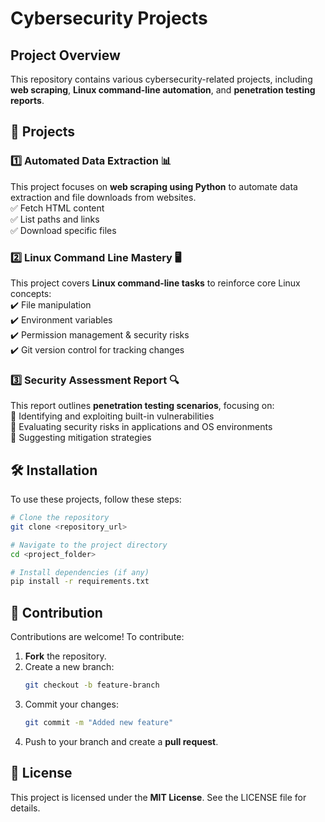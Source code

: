 # Cybersecurity Projects

## Project Overview
This repository contains various cybersecurity-related projects, including **web scraping**, **Linux command-line automation**, and **penetration testing reports**.

## 🚀 Projects

### 1️⃣ Automated Data Extraction 📊
This project focuses on **web scraping using Python** to automate data extraction and file downloads from websites.  
✅ Fetch HTML content  
✅ List paths and links  
✅ Download specific files  

### 2️⃣ Linux Command Line Mastery 🖥️
This project covers **Linux command-line tasks** to reinforce core Linux concepts:  
✔️ File manipulation  
✔️ Environment variables  
✔️ Permission management & security risks  
✔️ Git version control for tracking changes  

### 3️⃣ Security Assessment Report 🔍
This report outlines **penetration testing scenarios**, focusing on:  
🔹 Identifying and exploiting built-in vulnerabilities  
🔹 Evaluating security risks in applications and OS environments  
🔹 Suggesting mitigation strategies  

## 🛠 Installation
To use these projects, follow these steps:

```sh
# Clone the repository
git clone <repository_url>

# Navigate to the project directory
cd <project_folder>

# Install dependencies (if any)
pip install -r requirements.txt
```

## 🤝 Contribution
Contributions are welcome! To contribute:

1. **Fork** the repository.
2. Create a new branch:  
   ```sh
   git checkout -b feature-branch
   ```
3. Commit your changes:  
   ```sh
   git commit -m "Added new feature"
   ```
4. Push to your branch and create a **pull request**.

## 📜 License
This project is licensed under the **MIT License**. See the LICENSE file for details.


